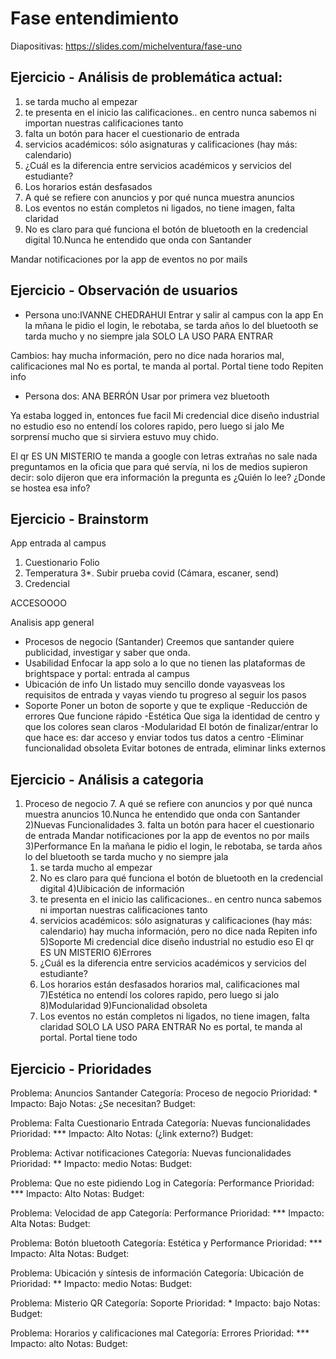 # Fase entendimiento

Diapositivas: https://slides.com/michelventura/fase-uno

## Ejercicio - Análisis de problemática actual:
1. se tarda mucho al empezar
2. te presenta en el inicio las calificaciones.. en centro nunca sabemos ni importan nuestras calificaciones tanto
3. falta un botón para hacer el cuestionario de entrada
4. servicios académicos: sólo asignaturas y calificaciones (hay más: calendario)
5. ¿Cuál es la diferencia entre servicios académicos y servicios del estudiante?
6. Los horarios están desfasados 
7. A qué se refiere con anuncios y por qué nunca muestra anuncios 
8. Los eventos no están completos ni ligados, no tiene imagen, falta claridad 
9. No es claro para qué funciona el botón de bluetooth en la credencial digital 
10.Nunca he entendido que onda con Santander

Mandar notificaciones por la app de eventos no por mails

## Ejercicio - Observación de usuarios

- Persona uno:IVANNE CHEDRAHUI
Entrar y salir al campus con la app
En la mñana le pidio el login, le rebotaba, se tarda años
lo del bluetooth se tarda mucho y no siempre jala 
SOLO LA USO PARA ENTRAR 

Cambios: 
hay mucha información, pero no dice nada
horarios mal, calificaciones mal
No es portal, te manda al portal. Portal tiene todo
Repiten info

- Persona dos: ANA BERRÓN 
Usar por primera vez bluetooth 

Ya estaba logged in, entonces fue facil
Mi credencial dice diseño industrial no estudio eso
no entendí los colores rapido, pero luego si jalo
Me sorprensí mucho que si sirviera estuvo muy chido. 

El qr ES UN MISTERIO 
te manda a google con letras extrañas no sale nada
preguntamos en la oficia que para qué servía, ni los de medios supieron decir: solo dijeron que era información 
la pregunta es ¿Quién lo lee? ¿Donde se hostea esa info?

## Ejercicio - Brainstorm
App entrada al campus 
1. Cuestionario Folio 
2. Temperatura
3*. Subir prueba covid (Cámara, escaner, send)
4. Credencial 

ACCESOOOO

Analisis app general
- Procesos de negocio (Santander)
Creemos que santander quiere publicidad, investigar y saber que onda. 
- Usabilidad
Enfocar la app solo a lo que no tienen las plataformas de brightspace y portal: entrada al campus
- Ubicación de info
Un listado muy sencillo donde vayasveas los requisitos de entrada y vayas viendo tu progreso al seguir los pasos
- Soporte
Poner un boton de soporte y que te explique
-Reducción de errores
Que funcione rápido
-Estética
Que siga la identidad de centro y que los colores sean claros
-Modularidad
El botón de finalizar/entrar lo que hace es: dar acceso y enviar todos tus datos a centro
-Eliminar funcionalidad obsoleta
Evitar botones de entrada, eliminar links externos



## Ejercicio - Análisis a categoria 

1) Proceso de negocio
    7. A qué se refiere con anuncios y por qué nunca muestra anuncios 
    10.Nunca he entendido que onda con Santander
2)Nuevas Funcionalidades
    3. falta un botón para hacer el cuestionario de entrada
    Mandar notificaciones por la app de eventos no por mails
3)Performance
    En la mañana le pidio el login, le rebotaba, se tarda años
    lo del bluetooth se tarda mucho y no siempre jala 
    1. se tarda mucho al empezar
    9. No es claro para qué funciona el botón de bluetooth en la credencial digital 
4)Uibicación de información
    2. te presenta en el inicio las calificaciones.. en centro nunca sabemos ni importan nuestras calificaciones tanto
    4. servicios académicos: sólo asignaturas y calificaciones (hay más: calendario)
    hay mucha información, pero no dice nada
    Repiten info
5)Soporte
    Mi credencial dice diseño industrial no estudio eso
    El qr ES UN MISTERIO 
6)Errores
    5. ¿Cuál es la diferencia entre servicios académicos y servicios del estudiante?
    6. Los horarios están desfasados 
    horarios mal, calificaciones mal
7)Estética
    no entendí los colores rapido, pero luego si jalo
8)Modularidad
9)Funcionalidad obsoleta
    8. Los eventos no están completos ni ligados, no tiene imagen, falta claridad
    SOLO LA USO PARA ENTRAR
    No es portal, te manda al portal. Portal tiene todo 


## Ejercicio - Prioridades

Problema: Anuncios Santander
Categoría: Proceso de negocio
Prioridad: *
Impacto: Bajo
Notas: ¿Se necesitan?
Budget:

Problema: Falta Cuestionario Entrada
Categoría: Nuevas funcionalidades
Prioridad: ***
Impacto: Alto
Notas: (¿link externo?)
Budget:

Problema: Activar notificaciones
Categoría: Nuevas funcionalidades
Prioridad: **
Impacto: medio
Notas:
Budget:

Problema: Que no este pidiendo Log in 
Categoría: Performance
Prioridad: ***
Impacto: Alto
Notas:
Budget:

Problema: Velocidad de app
Categoría: Performance
Prioridad: ***
Impacto: Alta
Notas:
Budget:

Problema: Botón bluetooth
Categoría: Estética y Performance
Prioridad: ***
Impacto: Alta
Notas:
Budget:

Problema: Ubicación y síntesis de información
Categoría: Ubicación de 
Prioridad: **
Impacto: medio
Notas:
Budget:

Problema: Misterio QR
Categoría: Soporte
Prioridad: *
Impacto: bajo
Notas:
Budget:

Problema: Horarios y calificaciones mal
Categoría: Errores
Prioridad: ***
Impacto: alto
Notas:
Budget:
